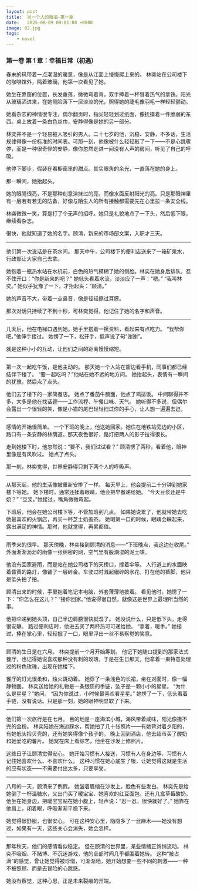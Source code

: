 ```yaml
---
layout: post
title:  另一个人的眼泪-第一章
date:   2025-08-09 09:01:00 +0800
image: 02.jpg
tags: 
    - novel
---
```


### **第一卷 第 1 章：幸福日常（初遇）**

春末的风带着一点潮湿的暖意，像是从江面上慢慢爬上来的。
林奕站在公司楼下的咖啡馆外，隔着玻璃，他第一次看见了她。

她坐在靠窗的位置，长发垂落，微微弯着背，双手捧着一杯冒着热气的拿铁。阳光从玻璃洒进来，在她侧脸落下一层淡淡的光，照得她的睫毛像羽毛一样轻轻颤动。

她看杂志的神情很专注，偶尔翻页时，指尖轻轻划过纸面，像抚摸着一件脆弱的东西。桌上放着一条白色丝巾，安静得像是她的另一部分。

林奕并不是一个轻易被人吸引的男人。二十七岁的他，沉稳、安静，不多话，生活规律得像一份标准的时间表。可那一刻，他像被什么轻轻敲了一下——不是心跳骤停，而是一种很奇怪的安静，像你忽然走进一间没有人声的房间，听见了自己的呼吸。

他停下脚步，假装在看橱窗里的甜点。其实眼角的余光，一直落在她的身上。

那一瞬间，她抬起头。

她的眼睛很亮，不是那种刻意涂抹过的亮，而像水面反射阳光的亮。只是那眼神里有一层若有若无的防备，好像与陌生人的所有接触都需要先在心里拉一条安全线。

林奕微微一笑，算是打了个无声的招呼。她只是礼貌地点了一下头，然后低下眼，继续看杂志。

很快，他就知道了她的名字。顾清，新来的市场部文案，入职才三天。

---

他们第一次说话是在茶水间。
那天中午，公司楼下的便利店送来了一箱矿泉水，行政部让大家自己去拿。

她抱着一瓶热水站在水机前，白色的热气模糊了她的侧脸。林奕在她身后排队，忍不住开口：“你是新来的吧？”
她低头看着水流，淡淡应了一声：“嗯。”
“我叫林奕。”
她似乎犹豫了一下，才抬起头：“顾清。”

她的声音不大，带着一点鼻音，像是轻轻擦过耳膜。

那次对话只持续了不到十秒，可林奕觉得，他记住了她的名字和声音。

---

几天后，他在电梯口遇到她。她手里抱着一摞资料，看起来有点吃力。
“我帮你吧。”他伸手接过。
她愣了一下，松开手，低声说了句“谢谢”。

就是这种小小的互动，让他们之间的距离慢慢缩短。

---

第一次一起吃午饭，是他主动的。
那天她一个人站在窗边看手机，同事们都已经结伴下楼了。
“要一起吃吗？”他站在她不远的地方问。
她抬起头，表情有一瞬间的犹豫，然后点了点头。

他们去了楼下的一家简餐店。
她点了番茄牛腩面，他点了鸡排饭。
中间聊得并不多，大多是他在找话题——工作流程、午餐口味、天气。
她听得不多说，但偶尔会露出一个很轻的笑，像是小猫的尾巴轻轻扫过你的手心，让人想一遍遍去逗。

---

感情的开始很简单。
一个下班的晚上，他送她回家。她住在地铁站旁边的小区，路口有一条安静的林荫道。那天夜色很好，路灯把两人的影子拉得很长。

走到她楼下时，他忽然说：“要不，我们试试看？”
顾清愣了两秒，看着他，眼神里像是有风吹过。
她点了点头。

那一刻，林奕觉得，世界安静得只剩下两个人的呼吸声。

---

从那天起，他的生活像被重新安排了一样。
每天早上，他会提前二十分钟到她家楼下等她。
她下楼时，通常还揉着眼睛，他会把早餐递给她。
“今天豆浆还是牛奶？”
“豆浆。”她接过，嘴角微微弯起。

下班后，他会在她公司楼下等，不管加班到几点。
如果她说累了，他就带她去吃她最喜欢的火锅店，再买一杯芝士奶盖茶。
她喝第一口的时候，眼睛会眯起来，露出满足的神情。那时，他就觉得，再累都值。

---

雨季来的很早。
那天傍晚，林奕接到顾清的消息——“下班晚点，我这边在收尾。”
外面淅淅沥沥的雨像一张绵密的网，空气里有股潮湿的泥土味。

他没有回家避雨，而是站在她公司楼下的天桥口，撑着伞等。
人行道上的水面映着昏黄的路灯，像铺了一层碎金。车驶过时溅起细碎的水花，打在他的裤脚，他只是低头拍了拍。

顾清出来的时候，手里抱着笔记本电脑，外套薄薄地披着。
看见他时，她愣了一下：“你怎么在这儿？”
“接你回家。”他说得很自然，就像这是世界上最理所当然的事。

他把伞递到她头顶，自己半边肩膀很快就湿了。
她没说什么，只是低下头，走得很安静。
路过便利店时，他进去买了两杯热可可递给她。
“拿着，暖手。”
她接过，捧在掌心里，轻轻抿了一口，眼里浮出一丝不易察觉的笑意。

---

顾清的生日是在六月。
林奕提前一个月开始筹划。
他记下她随口提到的那家法式餐厅，也记得她说喜欢那种没有刺的玫瑰，于是在生日那天，他拿着一束特意处理过的粉色玫瑰，出现在她楼下。

餐厅的灯光很柔和，烛火跳动着。
她穿了一条浅色的长裙，坐在对面时，像一幅静物画。
林奕送给她的礼物是一条银质的手链，坠子是一颗小小的星星。
“为什么是星星？”她问。
“因为你说过，小时候最喜欢看星星。”
她愣了一下，低头看着手链，没有说话。只是那一刻，她的眼神明显软了下来。

---

他们第一次旅行是在七月。
目的地是一座海滨小城，海风带着咸味，阳光像撒不完的金粉。
林奕陪她在海边踩水，帮她拍了几十张照片——有她背对着夕阳的，有她低头捡贝壳的，还有她笑得像个孩子的。
晚上回到酒店，他去超市买了酸奶和她爱吃的薯片。
她窝在床上看综艺，他坐在沙发上修照片。

这些日子让顾清觉得安心。
她开始习惯有人接送，习惯有人在身边等，习惯有人记住她喜欢什么、不喜欢什么。
这种习惯在她心底生了根，让她觉得这就是生活的应有状态——不需要付出太多，只要享受。

---

八月的一天，顾清来了例假。
她皱着眉缩在沙发上，脸色有些发白。
林奕先是给她倒了一杯温糖水，又出门买了暖宝宝、她喜欢的红豆面包，还有几盒草莓酸奶。
他坐在她身边，把暖宝宝贴在她小腹上，轻声说：“忍一忍，很快就好了。”
她靠在他肩上，闭着眼，呼吸渐渐平稳下来。

她觉得很舒服，也很安心。
可在这种安心里，隐隐多了一丝麻木——她没有想过，如果有一天，这些关心会消失，她会怎样。

---

那年秋天，他们的感情看似稳定。
但在顾清的世界里，某些情绪正悄悄流动。
林奕不吸烟、不赌博、不沉迷游戏，他的全部时间几乎都围着她转。
这种“被占满”的感觉，曾让她觉得被珍惜，可渐渐地，她开始想要一些不同的刺激——一种不被照顾、而是去冒险的心跳感。

她没有察觉，这种心思，正是未来裂痕的开端。
